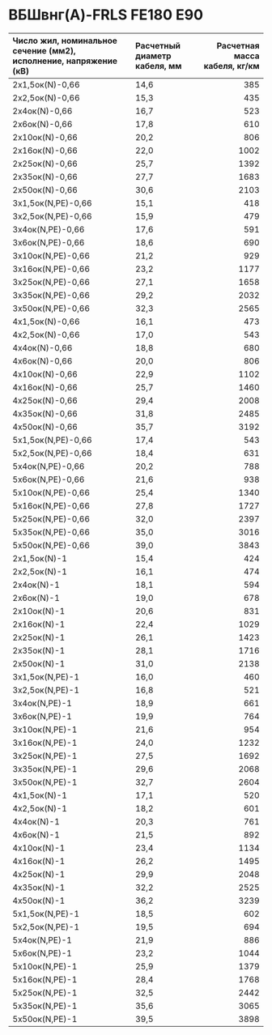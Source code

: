 # ВБШвнг(A)-FRLS FE180 E90

| Число жил, номинальное сечение (мм2), исполнение, напряжение (кВ)   | Расчетный диаметр кабеля, мм   |   Расчетная масса кабеля, кг/км |
|:--------------------------------------------------------------------|:-------------------------------|--------------------------------:|
| 2х1,5ок(N)-0,66                                                     | 14,6                           |                             385 |
| 2х2,5ок(N)-0,66                                                     | 15,3                           |                             435 |
| 2х4ок(N)-0,66                                                       | 16,7                           |                             523 |
| 2х6ок(N)-0,66                                                       | 17,8                           |                             610 |
| 2х10ок(N)-0,66                                                      | 20,2                           |                             806 |
| 2х16ок(N)-0,66                                                      | 22,0                           |                            1002 |
| 2х25ок(N)-0,66                                                      | 25,7                           |                            1392 |
| 2х35ок(N)-0,66                                                      | 27,7                           |                            1683 |
| 2х50ок(N)-0,66                                                      | 30,6                           |                            2103 |
| 3х1,5ок(N,PE)-0,66                                                  | 15,1                           |                             418 |
| 3х2,5ок(N,PE)-0,66                                                  | 15,9                           |                             479 |
| 3х4ок(N,PE)-0,66                                                    | 17,6                           |                             591 |
| 3х6ок(N,PE)-0,66                                                    | 18,6                           |                             690 |
| 3х10ок(N,PE)-0,66                                                   | 21,2                           |                             929 |
| 3х16ок(N,PE)-0,66                                                   | 23,2                           |                            1177 |
| 3х25ок(N,PE)-0,66                                                   | 27,1                           |                            1658 |
| 3х35ок(N,PE)-0,66                                                   | 29,2                           |                            2032 |
| 3х50ок(N,PE)-0,66                                                   | 32,3                           |                            2565 |
| 4х1,5ок(N)-0,66                                                     | 16,1                           |                             473 |
| 4х2,5ок(N)-0,66                                                     | 17,0                           |                             543 |
| 4х4ок(N)-0,66                                                       | 18,8                           |                             680 |
| 4х6ок(N)-0,66                                                       | 20,0                           |                             806 |
| 4х10ок(N)-0,66                                                      | 22,9                           |                            1102 |
| 4х16ок(N)-0,66                                                      | 25,7                           |                            1460 |
| 4х25ок(N)-0,66                                                      | 29,4                           |                            2008 |
| 4х35ок(N)-0,66                                                      | 31,8                           |                            2485 |
| 4х50ок(N)-0,66                                                      | 35,7                           |                            3192 |
| 5х1,5ок(N,PE)-0,66                                                  | 17,4                           |                             543 |
| 5х2,5ок(N,PE)-0,66                                                  | 18,4                           |                             631 |
| 5х4ок(N,PE)-0,66                                                    | 20,2                           |                             788 |
| 5х6ок(N,PE)-0,66                                                    | 21,6                           |                             938 |
| 5х10ок(N,PE)-0,66                                                   | 25,4                           |                            1340 |
| 5х16ок(N,PE)-0,66                                                   | 27,8                           |                            1727 |
| 5х25ок(N,PE)-0,66                                                   | 32,0                           |                            2397 |
| 5х35ок(N,PE)-0,66                                                   | 35,0                           |                            3016 |
| 5х50ок(N,PE)-0,66                                                   | 39,0                           |                            3843 |
| 2х1,5ок(N)-1                                                        | 15,4                           |                             424 |
| 2х2,5ок(N)-1                                                        | 16,1                           |                             474 |
| 2х4ок(N)-1                                                          | 18,1                           |                             594 |
| 2х6ок(N)-1                                                          | 19,0                           |                             678 |
| 2х10ок(N)-1                                                         | 20,6                           |                             831 |
| 2х16ок(N)-1                                                         | 22,4                           |                            1029 |
| 2х25ок(N)-1                                                         | 26,1                           |                            1423 |
| 2х35ок(N)-1                                                         | 28,1                           |                            1716 |
| 2х50ок(N)-1                                                         | 31,0                           |                            2138 |
| 3х1,5ок(N,PE)-1                                                     | 16,0                           |                             460 |
| 3х2,5ок(N,PE)-1                                                     | 16,8                           |                             521 |
| 3х4ок(N,PE)-1                                                       | 18,9                           |                             661 |
| 3х6ок(N,PE)-1                                                       | 19,9                           |                             764 |
| 3х10ок(N,PE)-1                                                      | 21,6                           |                             954 |
| 3х16ок(N,PE)-1                                                      | 24,0                           |                            1232 |
| 3х25ок(N,PE)-1                                                      | 27,5                           |                            1692 |
| 3х35ок(N,PE)-1                                                      | 29,6                           |                            2068 |
| 3х50ок(N,PE)-1                                                      | 32,7                           |                            2604 |
| 4х1,5ок(N)-1                                                        | 17,1                           |                             520 |
| 4х2,5ок(N)-1                                                        | 18,2                           |                             601 |
| 4х4ок(N)-1                                                          | 20,3                           |                             761 |
| 4х6ок(N)-1                                                          | 21,5                           |                             892 |
| 4х10ок(N)-1                                                         | 23,4                           |                            1134 |
| 4х16ок(N)-1                                                         | 26,2                           |                            1495 |
| 4х25ок(N)-1                                                         | 29,9                           |                            2048 |
| 4х35ок(N)-1                                                         | 32,2                           |                            2525 |
| 4х50ок(N)-1                                                         | 36,2                           |                            3239 |
| 5х1,5ок(N,PE)-1                                                     | 18,5                           |                             602 |
| 5х2,5ок(N,PE)-1                                                     | 19,5                           |                             694 |
| 5х4ок(N,PE)-1                                                       | 21,9                           |                             886 |
| 5х6ок(N,PE)-1                                                       | 23,2                           |                            1044 |
| 5х10ок(N,PE)-1                                                      | 25,9                           |                            1379 |
| 5х16ок(N,PE)-1                                                      | 28,4                           |                            1768 |
| 5х25ок(N,PE)-1                                                      | 32,5                           |                            2442 |
| 5х35ок(N,PE)-1                                                      | 35,6                           |                            3065 |
| 5х50ок(N,PE)-1                                                      | 39,5                           |                            3898 |